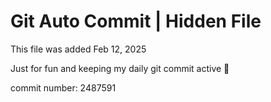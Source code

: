 # Git Auto Commit | Hidden File

This file was added Feb 12, 2025

Just for fun and keeping my daily git commit active 🤪

commit number: 2487591
